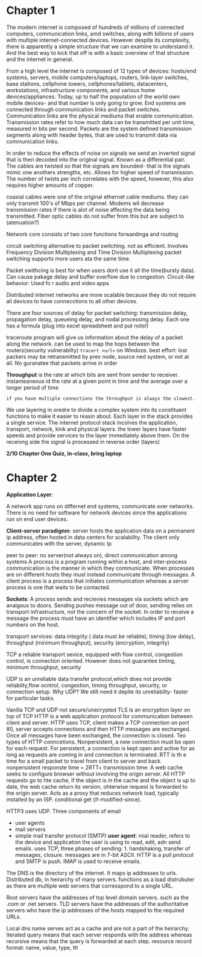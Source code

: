 # Chapter 1

The modern internet is composed of hundreds of millions of connected computers, communication links, amd switches, along with billions of users with multiple internet-connected devices. However despite its complexity, there is apparently a simple structure that we can examine to understand it. And the best way to kick that off is with a basic overview of that structure and the internet in general.

From a high level the internet is composed of 12 types of devices: hosts/end systems, servers, mobile computers/laptops, routers, link-layer switches, base stations, cellphone towers, cellphones/tablets, datacenters, workstations, infrastructure components, and various home devices/appliances. Today, up to half the population of the world own mobile devices- and that number is only going to grow. End systems are connected through communication links and packet switches. Communication links are the physical mediums that enable communication. Transmission rates refer to how much data can be transmitted per unit time, measured in bits per second. Packets are the system defined transmission segments along with header bytes, that are used to transmit data via communication links. 

In order to reduce the effects of noise on signals we send an inverted signal that is then decoded into the original signal. Known as a differential pair. The cables are twisted so that the signals are bounded- that is the signals mimic one anothers strengths, etc. Allows for higher speed of transmission. The number of twists per inch correlates with the speed, however, this also requires higher amounts of copper.

coaxial cables were one of the original ethernet cable mediums. they can only transmit 100's of Mbps per channel.
Modems wil decrease transmission rates if there is alot of noise affecting the data being transmitted. Fiber optic cables do not suffer from this but are subject to (atenuation?)

Network core consists of two core functions forwardinga and routing

circuit switching alternative to packet switching. not as efficient.
Involves Frequency Division Multiplexing and Time Division Multiplexing
packet switching supports more users ata the same time.

Packet swithcing is best for when users dont use it all the time(bursty data). Can cause pakage delay and buffer overflow due to congestion. 
Circuit-like behavior: Used fo r audio and video apps

Distributed internet networks are more scalable because they do not require all devices to have connecctions to all other devices.

There are four sources of delay for packet switching: transmission delay, propagation delay, queueing delay, and nodal processing delay. Each one has a formula (plug into excel spreadsheet and put note!)

traceroute program will give us information about the delay of a packet along the network. can be used to map the hops between the routers(security vulnerabilty) `tracert <url>` on Windoze.
best effort: lost packers may be retransmitted by prev node, source ned system, or not at all.
No guranatee that packets arrive in order

**Throughput** is the rate at which bits are sent from sender to receiver. instanteaneous id the rate at a given point in time and the average over a longer period of time

	if you have multiple connections the throughput is always the slowest. 

We use layering in oredre to divide  a complex system into its constituent functions to make it easier to reasin about. Each layer in the stack provides a single service. 
The internet protocol stack incolves the application, transport, network, kink and physical layers. the lower layers have faster speeds and provide services to the layer immediately above them. 
On the receivng side the signal is processed in reverse order (layers)

**2/10 Chapter One Quiz, in-class, bring laptop**

# Chapter 2
**Application Layer**:

A network app runs on differnet end systems, communicate over networks. There is no need for software for network devices since the applications run on end user  devices.

**Client-server paradignm**: server hosts the application data on a permanent ip address, often hosted in data centers for scalability. The client only communicates with the server, dynamic Ip

peer to peer: no server(not always on), direct communication among systems
A process is a program running within a host, and inter-process communication is the manner in which they communicate. When processes are on different hosts they must instead communicate through messages. A client process is a process that initiates communication whereas a server process is one that waits to be contacted.

**Sockets**: A process sends and recievies messages via sockets which are analgous to doors. Sending pushes message out of door, sending relies on transport infrastructure, not the concern  of the socket. In order to receive a message the process must have an identifier which includes IP and port numbers on the host. 

transport services: data integrity ( data must be reliable), timing (low delay), throughput (minimum throughput), security  (encryption, integrity)

TCP a reliable transport sevice, equipped with flow control, congestion control, is connection oriented. However does not guarantee timing, minimum throughput, security

UDP is an unreliable data transfer protocol,which does not provide reliabilty,flow ocntrol, congestion, timing throughput, security, or connection setup. Why UDP? We still need it depite its unreliabilty- faster for particular tasks.

Vanilla TCP and UDP not secure/unecrypted
TLS is an encryption layer on top of TCP
HTTP is a web application protocol for communication between client and server.
HTTP uses TCP, client makes a TCP connection on port 80, server accepts connections and then HTTP messages are exchanged. Once all messages have been exchanged, the connection is closed.
Teo types of HTTP conncetions. Nonpersistent, a new connection must be open for each request. For persistent, a connection is kept open and active for as long as requests are coming in and connection is terminated. RTT is th e time for a small packet to travel from client to server and back. nonpersistent responste time = 2RTT+ transmission time. A web cache seeks to configure browser without involving the origin server. All HTTP requests go to hte cache, if the object is in the cache and the object is up to date, the web cache return its version, ohterwise request is forwarded to the origin server. Acts as a proxy that reduces network load, typically installed by an ISP. conditional get (if-modified-since).

HTTP3 uses UDP.
Three components of email
- user agents
- mail servers
- simple mail transfer protocol (SMTP)
**user agent**: mial reader, refers to the device and application the user is using to read, edit, adn send emails.
uses TCP, three phases of sending: 1. handshaking, transfer of messages, closure. messages are in 7-bit ASCII.
HTTP is a pull protocol and SMTP is push.  IMAP is used to receive emails.

The DNS is the directory of the internet. It maps ip addresses to urls. Distributed db, in heirarchy of many servers. functions as a load distrubuter as there are multiple web servers that corresspond to a single URL.

Root servers have the addresses of top level domain servers. such as the .com or .net servers. TLD servers have the addresses of the authoritative servers who have the ip addresses of the hosts mapped to the required URLs.

Local dns name serves act as a cache and are not a part of the heirarchy.
Iterated query means that each server responds with the address whereas recursive means that the query is forwarded at each step.
resource record format: name, value, type, ttl


